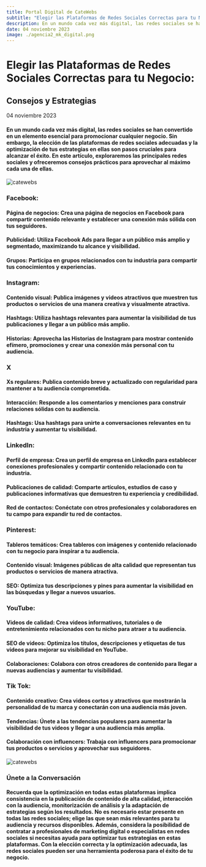 ```yaml
---
title: Portal Digital de CateWebs
subtitle: "Elegir las Plataformas de Redes Sociales Correctas para tu Negocio: Consejos y Estrategias"
description: En un mundo cada vez más digital, las redes sociales se han convertido en un elemento esencial para promocionar cualquier negocio. Sin embargo, la elección de las plataformas de redes sociales adecuadas y la optimización de tus estrategias en ellas son pasos cruciales para alcanzar el éxito. En este artículo, exploraremos las principales redes sociales y ofreceremos consejos prácticos para aprovechar al máximo cada una de ellas.
date: 04 noviembre 2023
image: ./agencia2_mk_digital.png
---
```


# Elegir las Plataformas de Redes Sociales Correctas para tu Negocio: 
## Consejos y Estrategias

04 noviembre 2023


#### En un mundo cada vez más digital, las redes sociales se han convertido en un elemento esencial para promocionar cualquier negocio. Sin embargo, la elección de las plataformas de redes sociales adecuadas y la optimización de tus estrategias en ellas son pasos cruciales para alcanzar el éxito. En este artículo, exploraremos las principales redes sociales y ofreceremos consejos prácticos para aprovechar al máximo cada una de ellas.

![catewebs](./agencia4_mk_digital.png)

### Facebook:

#### Página de negocios: Crea una página de negocios en Facebook para compartir contenido relevante y establecer una conexión más sólida con tus seguidores.
#### Publicidad: Utiliza Facebook Ads para llegar a un público más amplio y segmentado, maximizando tu alcance y visibilidad.
#### Grupos: Participa en grupos relacionados con tu industria para compartir tus conocimientos y experiencias.

### Instagram:

#### Contenido visual: Publica imágenes y videos atractivos que muestren tus productos o servicios de una manera creativa y visualmente atractiva.
#### Hashtags: Utiliza hashtags relevantes para aumentar la visibilidad de tus publicaciones y llegar a un público más amplio.
#### Historias: Aprovecha las Historias de Instagram para mostrar contenido efímero, promociones y crear una conexión más personal con tu audiencia.

### X

#### Xs regulares: Publica contenido breve y actualizado con regularidad para mantener a tu audiencia comprometida.
#### Interacción: Responde a los comentarios y menciones para construir relaciones sólidas con tu audiencia.
#### Hashtags: Usa hashtags para unirte a conversaciones relevantes en tu industria y aumentar tu visibilidad.

### LinkedIn:

#### Perfil de empresa: Crea un perfil de empresa en LinkedIn para establecer conexiones profesionales y compartir contenido relacionado con tu industria.
#### Publicaciones de calidad: Comparte artículos, estudios de caso y publicaciones informativas que demuestren tu experiencia y credibilidad.
#### Red de contactos: Conéctate con otros profesionales y colaboradores en tu campo para expandir tu red de contactos.

### Pinterest:

#### Tableros temáticos: Crea tableros con imágenes y contenido relacionado con tu negocio para inspirar a tu audiencia.
#### Contenido visual: Imágenes públicas de alta calidad que representan tus productos o servicios de manera atractiva.
#### SEO: Optimiza tus descripciones y pines para aumentar la visibilidad en las búsquedas y llegar a nuevos usuarios.

### YouTube:

#### Videos de calidad: Crea videos informativos, tutoriales o de entretenimiento relacionados con tu nicho para atraer a tu audiencia.
#### SEO de videos: Optimiza los títulos, descripciones y etiquetas de tus videos para mejorar su visibilidad en YouTube.
#### Colaboraciones: Colabora con otros creadores de contenido para llegar a nuevas audiencias y aumentar tu visibilidad.

### Tik Tok:

#### Contenido creativo: Crea videos cortos y atractivos que mostrarán la personalidad de tu marca y conectarán con una audiencia más joven.
#### Tendencias: Únete a las tendencias populares para aumentar la visibilidad de tus videos y llegar a una audiencia más amplia.
#### Colaboración con influencers: Trabaja con influencers para promocionar tus productos o servicios y aprovechar sus seguidores.

![catewebs](./agencia6_mk_digital.png)

### Únete a la Conversación

#### Recuerda que la optimización en todas estas plataformas implica consistencia en la publicación de contenido de alta calidad, interacción con la audiencia, monitorización de análisis y la adaptación de estrategias según los resultados. No es necesario estar presente en todas las redes sociales; elige las que sean más relevantes para tu audiencia y recursos disponibles. Además, considera la posibilidad de contratar a profesionales de marketing digital o especialistas en redes sociales si necesitas ayuda para optimizar tus estrategias en estas plataformas. Con la elección correcta y la optimización adecuada, las redes sociales pueden ser una herramienta poderosa para el éxito de tu negocio.
